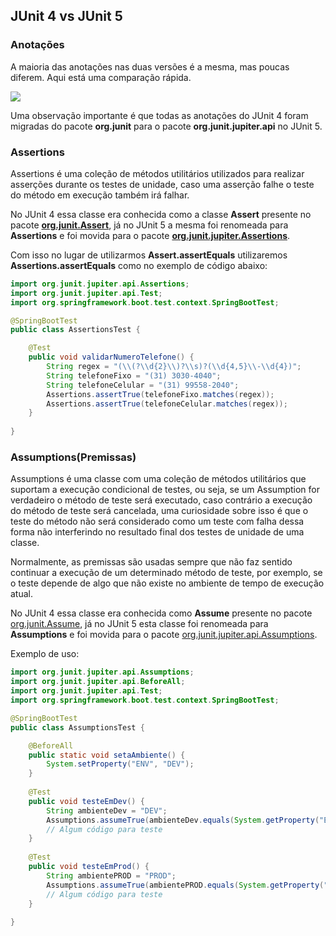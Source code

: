 ## JUnit 4 vs JUnit 5



### Anotações

A maioria das anotações nas duas versões é a mesma, mas poucas diferem. Aqui está uma comparação rápida. 



<img src="C:/Users/Lenovo/Documents/Laboratorios TRT/Testes com Java/JUnit5/imagens/features.png"/>

Uma observação importante é que todas as anotações do JUnit 4 foram migradas do pacote **org.junit** para o pacote **org.junit.jupiter.api** no JUnit 5.



### Assertions

Assertions é uma coleção de métodos utilitários utilizados para realizar asserções durante os testes de unidade, caso uma asserção falhe o teste do método em execução também irá falhar.

No JUnit 4 essa classe era conhecida como a classe **Assert** presente no pacote [**org.junit.Assert**](http://junit.org/junit4/javadoc/4.12/org/junit/Assert.html), já no JUnit 5 a mesma foi renomeada para **Assertions** e foi movida para o pacote  [**org.junit.jupiter.Assertions**](http://junit.org/junit5/docs/current/api/org/junit/jupiter/api/Assertions.html).

Com isso no lugar de utilizarmos **Assert.assertEquals** utilizaremos **Assertions.assertEquals** como no exemplo de código abaixo:

```java
import org.junit.jupiter.api.Assertions;
import org.junit.jupiter.api.Test;
import org.springframework.boot.test.context.SpringBootTest;

@SpringBootTest
public class AssertionsTest {

	@Test
	public void validarNumeroTelefone() {
		String regex = "(\\(?\\d{2}\\)?\\s)?(\\d{4,5}\\-\\d{4})";
		String telefoneFixo = "(31) 3030-4040";
		String telefoneCelular = "(31) 99558-2040";
		Assertions.assertTrue(telefoneFixo.matches(regex));
		Assertions.assertTrue(telefoneCelular.matches(regex));
	}
	
}
```



### Assumptions(Premissas)

Assumptions é uma classe com uma coleção de métodos utilitários que suportam a execução condicional de testes, ou seja, se um Assumption for verdadeiro o método de teste será executado, caso contrário a execução do método de teste será cancelada, uma curiosidade sobre isso é que o teste do método não será considerado como um teste com falha dessa forma não interferindo no resultado final dos testes de unidade de uma classe.

Normalmente, as premissas são usadas sempre que não faz sentido continuar a execução de um determinado método de teste, por exemplo, se o teste depende de algo que não existe no ambiente de tempo de execução atual.

No JUnit 4 essa classe era conhecida como **Assume** presente no pacote  [org.junit.Assume](http://junit.org/junit4/javadoc/4.12/org/junit/Assume.html), já no JUnit 5 esta classe foi renomeada para **Assumptions** e foi movida para o pacote  [org.junit.jupiter.api.Assumptions](http://junit.org/junit5/docs/current/api/org/junit/jupiter/api/Assumptions.html).

Exemplo de uso:

```java
import org.junit.jupiter.api.Assumptions;
import org.junit.jupiter.api.BeforeAll;
import org.junit.jupiter.api.Test;
import org.springframework.boot.test.context.SpringBootTest;

@SpringBootTest
public class AssumptionsTest {

	@BeforeAll
	public static void setaAmbiente() {
		System.setProperty("ENV", "DEV");
	}
	
	@Test
	public void testeEmDev() {
		String ambienteDev = "DEV";
		Assumptions.assumeTrue(ambienteDev.equals(System.getProperty("ENV")));
		// Algum código para teste
	}
	
	@Test
	public void testeEmProd() {
		String ambientePROD = "PROD";
		Assumptions.assumeTrue(ambientePROD.equals(System.getProperty("ENV")));
		// Algum código para teste
	}
	
}
```



